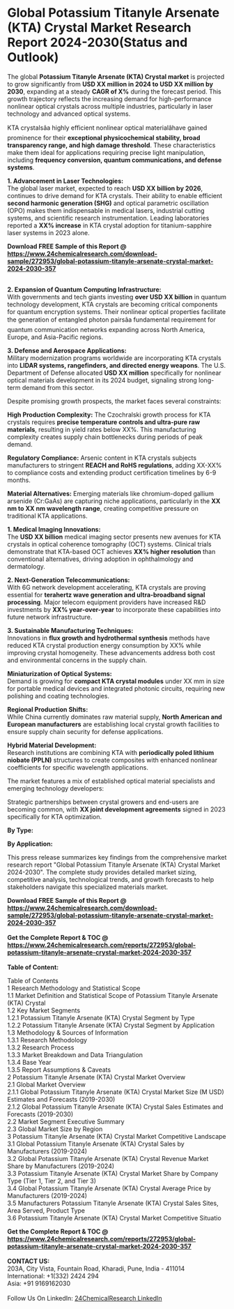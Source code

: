 <h1>Global Potassium Titanyle Arsenate (KTA) Crystal Market Research Report 2024-2030(Status and Outlook)</h1><p>The global <strong>Potassium Titanyle Arsenate (KTA) Crystal market</strong> is projected to grow significantly from <strong>USD XX million in 2024 to USD XX million by 2030</strong>, expanding at a steady <strong>CAGR of X%</strong> during the forecast period. This growth trajectory reflects the increasing demand for high-performance nonlinear optical crystals across multiple industries, particularly in laser technology and advanced optical systems.</p><p>KTA crystalsâa highly efficient nonlinear optical materialâhave gained prominence for their <strong>exceptional physicochemical stability, broad transparency range, and high damage threshold</strong>. These characteristics make them ideal for applications requiring precise light manipulation, including <strong>frequency conversion, quantum communications, and defense systems</strong>.</p><p><strong>1. Advancement in Laser Technologies:</strong><br>
The global laser market, expected to reach <strong>USD XX billion by 2026</strong>, continues to drive demand for KTA crystals. Their ability to enable efficient <strong>second harmonic generation (SHG)</strong> and optical parametric oscillation (OPO) makes them indispensable in medical lasers, industrial cutting systems, and scientific research instrumentation. Leading laboratories reported a <strong>XX% increase</strong> in KTA crystal adoption for titanium-sapphire laser systems in 2023 alone.</p><div><b>Download FREE Sample of this Report @ 
            <a href="https://www.24chemicalresearch.com/download-sample/272953/global-potassium-titanyle-arsenate-crystal-market-2024-2030-357">
            https://www.24chemicalresearch.com/download-sample/272953/global-potassium-titanyle-arsenate-crystal-market-2024-2030-357</a></b></div><br><p><strong>2. Expansion of Quantum Computing Infrastructure:</strong><br>
With governments and tech giants investing <strong>over USD XX billion</strong> in quantum technology development, KTA crystals are becoming critical components for quantum encryption systems. Their nonlinear optical properties facilitate the generation of entangled photon pairsâa fundamental requirement for quantum communication networks expanding across North America, Europe, and Asia-Pacific regions.</p><p><strong>3. Defense and Aerospace Applications:</strong><br>
Military modernization programs worldwide are incorporating KTA crystals into <strong>LIDAR systems, rangefinders, and directed energy weapons</strong>. The U.S. Department of Defense allocated <strong>USD XX million</strong> specifically for nonlinear optical materials development in its 2024 budget, signaling strong long-term demand from this sector.</p><p>Despite promising growth prospects, the market faces several constraints:</p><p><strong>High Production Complexity:</strong> The Czochralski growth process for KTA crystals requires <strong>precise temperature controls and ultra-pure raw materials</strong>, resulting in yield rates below XX%. This manufacturing complexity creates supply chain bottlenecks during periods of peak demand.</p><p><strong>Regulatory Compliance:</strong> Arsenic content in KTA crystals subjects manufacturers to stringent <strong>REACH and RoHS regulations</strong>, adding XX-XX% to compliance costs and extending product certification timelines by 6-9 months.</p><p><strong>Material Alternatives:</strong> Emerging materials like chromium-doped gallium arsenide (Cr:GaAs) are capturing niche applications, particularly in the <strong>XX nm to XX nm wavelength range</strong>, creating competitive pressure on traditional KTA applications.</p><p><strong>1. Medical Imaging Innovations:</strong><br>
The <strong>USD XX billion</strong> medical imaging sector presents new avenues for KTA crystals in optical coherence tomography (OCT) systems. Clinical trials demonstrate that KTA-based OCT achieves <strong>XX% higher resolution</strong> than conventional alternatives, driving adoption in ophthalmology and dermatology.</p><p><strong>2. Next-Generation Telecommunications:</strong><br>
With 6G network development accelerating, KTA crystals are proving essential for <strong>terahertz wave generation and ultra-broadband signal processing</strong>. Major telecom equipment providers have increased R&amp;D investments by <strong>XX% year-over-year</strong> to incorporate these capabilities into future network infrastructure.</p><p><strong>3. Sustainable Manufacturing Techniques:</strong><br>
Innovations in <strong>flux growth and hydrothermal synthesis</strong> methods have reduced KTA crystal production energy consumption by XX% while improving crystal homogeneity. These advancements address both cost and environmental concerns in the supply chain.</p><p><strong>Miniaturization of Optical Systems:</strong><br>
	Demand is growing for <strong>compact KTA crystal modules</strong> under XX mm in size for portable medical devices and integrated photonic circuits, requiring new polishing and coating technologies.</p><p><strong>Regional Production Shifts:</strong><br>
	While China currently dominates raw material supply, <strong>North American and European manufacturers</strong> are establishing local crystal growth facilities to ensure supply chain security for defense applications.</p><p><strong>Hybrid Material Development:</strong><br>
	Research institutions are combining KTA with <strong>periodically poled lithium niobate (PPLN)</strong> structures to create composites with enhanced nonlinear coefficients for specific wavelength applications.</p><p>The market features a mix of established optical material specialists and emerging technology developers:</p><p>Strategic partnerships between crystal growers and end-users are becoming common, with <strong>XX joint development agreements</strong> signed in 2023 specifically for KTA optimization.</p><p><strong>By Type:</strong></p><p><strong>By Application:</strong></p><p>This press release summarizes key findings from the comprehensive market research report "Global Potassium Titanyle Arsenate (KTA) Crystal Market 2024-2030". The complete study provides detailed market sizing, competitive analysis, technological trends, and growth forecasts to help stakeholders navigate this specialized materials market.</p><div><b>Download FREE Sample of this Report @ 
            <a href="https://www.24chemicalresearch.com/download-sample/272953/global-potassium-titanyle-arsenate-crystal-market-2024-2030-357">
            https://www.24chemicalresearch.com/download-sample/272953/global-potassium-titanyle-arsenate-crystal-market-2024-2030-357</a></b></div><br><div><b>Get the Complete Report & TOC @ 
            <a href="https://www.24chemicalresearch.com/reports/272953/global-potassium-titanyle-arsenate-crystal-market-2024-2030-357">
            https://www.24chemicalresearch.com/reports/272953/global-potassium-titanyle-arsenate-crystal-market-2024-2030-357</a></b></div><br>
            <b>Table of Content:</b><p>Table of Contents<br />
1 Research Methodology and Statistical Scope<br />
1.1 Market Definition and Statistical Scope of Potassium Titanyle Arsenate (KTA) Crystal<br />
1.2 Key Market Segments<br />
1.2.1 Potassium Titanyle Arsenate (KTA) Crystal Segment by Type<br />
1.2.2 Potassium Titanyle Arsenate (KTA) Crystal Segment by Application<br />
1.3 Methodology & Sources of Information<br />
1.3.1 Research Methodology<br />
1.3.2 Research Process<br />
1.3.3 Market Breakdown and Data Triangulation<br />
1.3.4 Base Year<br />
1.3.5 Report Assumptions & Caveats<br />
2 Potassium Titanyle Arsenate (KTA) Crystal Market Overview<br />
2.1 Global Market Overview<br />
2.1.1 Global Potassium Titanyle Arsenate (KTA) Crystal Market Size (M USD) Estimates and Forecasts (2019-2030)<br />
2.1.2 Global Potassium Titanyle Arsenate (KTA) Crystal Sales Estimates and Forecasts (2019-2030)<br />
2.2 Market Segment Executive Summary<br />
2.3 Global Market Size by Region<br />
3 Potassium Titanyle Arsenate (KTA) Crystal Market Competitive Landscape<br />
3.1 Global Potassium Titanyle Arsenate (KTA) Crystal Sales by Manufacturers (2019-2024)<br />
3.2 Global Potassium Titanyle Arsenate (KTA) Crystal Revenue Market Share by Manufacturers (2019-2024)<br />
3.3 Potassium Titanyle Arsenate (KTA) Crystal Market Share by Company Type (Tier 1, Tier 2, and Tier 3)<br />
3.4 Global Potassium Titanyle Arsenate (KTA) Crystal Average Price by Manufacturers (2019-2024)<br />
3.5 Manufacturers Potassium Titanyle Arsenate (KTA) Crystal Sales Sites, Area Served, Product Type<br />
3.6 Potassium Titanyle Arsenate (KTA) Crystal Market Competitive Situatio</p><div><b>Get the Complete Report & TOC @ 
            <a href="https://www.24chemicalresearch.com/reports/272953/global-potassium-titanyle-arsenate-crystal-market-2024-2030-357">
            https://www.24chemicalresearch.com/reports/272953/global-potassium-titanyle-arsenate-crystal-market-2024-2030-357</a></b></div><br><b>CONTACT US:</b><br>
            203A, City Vista, Fountain Road, Kharadi, Pune, India - 411014<br>
            International: +1(332) 2424 294<br>
            Asia: +91 9169162030 <br><br>
            Follow Us On LinkedIn: <a href="https://www.linkedin.com/company/24chemicalresearch/">24ChemicalResearch LinkedIn</a>